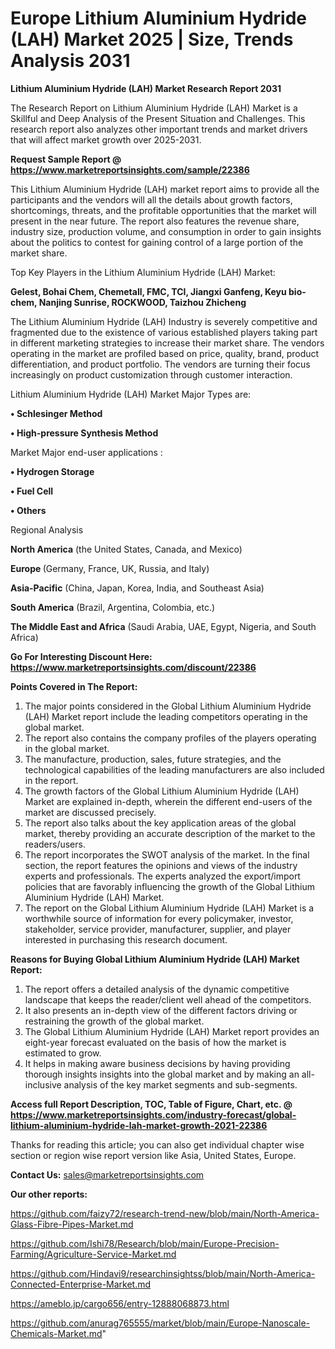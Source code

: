 # Europe Lithium Aluminium Hydride (LAH) Market 2025 | Size, Trends Analysis 2031

<strong>Lithium Aluminium Hydride (LAH) Market Research Report 2031</strong>

The Research Report on Lithium Aluminium Hydride (LAH) Market is a Skillful and Deep Analysis of the Present Situation and Challenges. This research report also analyzes other important trends and market drivers that will affect market growth over 2025-2031.

<strong>Request Sample Report @ <a href=https://www.marketreportsinsights.com/sample/22386>https://www.marketreportsinsights.com/sample/22386</a></strong>

This Lithium Aluminium Hydride (LAH) market report aims to provide all the participants and the vendors will all the details about growth factors, shortcomings, threats, and the profitable opportunities that the market will present in the near future. The report also features the revenue share, industry size, production volume, and consumption in order to gain insights about the politics to contest for gaining control of a large portion of the market share.

Top Key Players in the Lithium Aluminium Hydride (LAH) Market:

<strong>Gelest, Bohai Chem, Chemetall, FMC, TCI, Jiangxi Ganfeng, Keyu bio-chem, Nanjing Sunrise, ROCKWOOD, Taizhou Zhicheng</strong>

The Lithium Aluminium Hydride (LAH) Industry is severely competitive and fragmented due to the existence of various established players taking part in different marketing strategies to increase their market share. The vendors operating in the market are profiled based on price, quality, brand, product differentiation, and product portfolio. The vendors are turning their focus increasingly on product customization through customer interaction.

Lithium Aluminium Hydride (LAH) Market Major Types are:

<strong>• Schlesinger Method

• High-pressure Synthesis Method</strong>

Market Major end-user applications :

<strong>• Hydrogen Storage

• Fuel Cell

• Others</strong>

Regional Analysis

</u><strong><b>North America</b></strong> (the United States, Canada, and Mexico)

<strong><b>Europe </b></strong>(Germany, France, UK, Russia, and Italy)

<strong><b>Asia-Pacific</b></strong> (China, Japan, Korea, India, and Southeast Asia)

<strong><b>South America</b></strong> (Brazil, Argentina, Colombia, etc.)

<strong><b>The Middle East and Africa</b></strong> (Saudi Arabia, UAE, Egypt, Nigeria, and South Africa)

<strong>Go For Interesting Discount Here: <a href=https://www.marketreportsinsights.com/discount/22386>https://www.marketreportsinsights.com/discount/22386</a></strong>

<strong>Points Covered in The Report:</strong>
<ol>
  <li>The major points considered in the Global Lithium Aluminium Hydride (LAH) Market report include the leading competitors operating in the global market.</li>
  <li>The report also contains the company profiles of the players operating in the global market.</li>
  <li>The manufacture, production, sales, future strategies, and the technological capabilities of the leading manufacturers are also included in the report.</li>
  <li>The growth factors of the Global Lithium Aluminium Hydride (LAH) Market are explained in-depth, wherein the different end-users of the market are discussed precisely.</li>
  <li>The report also talks about the key application areas of the global market, thereby providing an accurate description of the market to the readers/users.</li>
  <li>The report incorporates the SWOT analysis of the market. In the final section, the report features the opinions and views of the industry experts and professionals. The experts analyzed the export/import policies that are favorably influencing the growth of the Global Lithium Aluminium Hydride (LAH) Market.</li>
  <li>The report on the Global Lithium Aluminium Hydride (LAH) Market is a worthwhile source of information for every policymaker, investor, stakeholder, service provider, manufacturer, supplier, and player interested in purchasing this research document.</li>
</ol>
<strong>Reasons for Buying Global Lithium Aluminium Hydride (LAH) Market Report:</strong>

<ol>
  <li>The report offers a detailed analysis of the dynamic competitive landscape that keeps the reader/client well ahead of the competitors.</li>
  <li>It also presents an in-depth view of the different factors driving or restraining the growth of the global market.</li>
  <li>The Global Lithium Aluminium Hydride (LAH) Market report provides an eight-year forecast evaluated on the basis of how the market is estimated to grow.</li>
  <li>It helps in making aware business decisions by having providing thorough insights insights into the global market and by making an all-inclusive analysis of the key market segments and sub-segments.</li>
</ol>
<strong>Access full Report Description, TOC, Table of Figure, Chart, etc. @ <a href=https://www.marketreportsinsights.com/industry-forecast/global-lithium-aluminium-hydride-lah-market-growth-2021-22386>https://www.marketreportsinsights.com/industry-forecast/global-lithium-aluminium-hydride-lah-market-growth-2021-22386</a></strong>


Thanks for reading this article; you can also get individual chapter wise section or region wise report version like Asia, United States, Europe.

<strong>Contact Us:</strong>
sales@marketreportsinsights.com

<strong>Our other reports:</strong>

<a href=https://github.com/faizy72/research-trend-new/blob/main/North-America-Glass-Fibre-Pipes-Market.md>https://github.com/faizy72/research-trend-new/blob/main/North-America-Glass-Fibre-Pipes-Market.md</a>

<a href=https://github.com/Ishi78/Research/blob/main/Europe-Precision-Farming/Agriculture-Service-Market.md>https://github.com/Ishi78/Research/blob/main/Europe-Precision-Farming/Agriculture-Service-Market.md</a>

<a href=https://github.com/Hindavi9/researchinsightss/blob/main/North-America-Connected-Enterprise-Market.md>https://github.com/Hindavi9/researchinsightss/blob/main/North-America-Connected-Enterprise-Market.md</a>

<a href=https://ameblo.jp/cargo656/entry-12888068873.html>https://ameblo.jp/cargo656/entry-12888068873.html</a>

<a href=https://github.com/anurag765555/market/blob/main/Europe-Nanoscale-Chemicals-Market.md>https://github.com/anurag765555/market/blob/main/Europe-Nanoscale-Chemicals-Market.md</a>"
